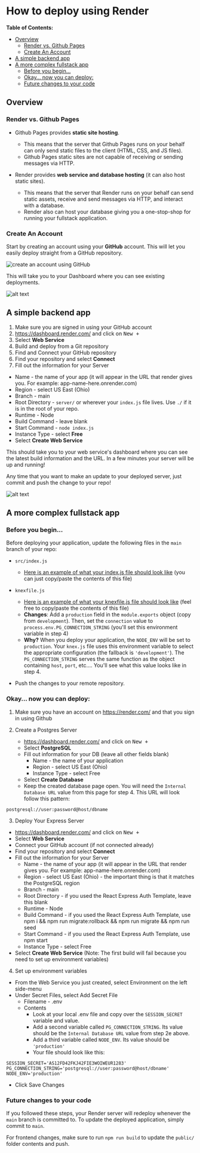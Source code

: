 # How to deploy using Render

**Table of Contents:**
- [Overview](#overview)
  - [Render vs. Github Pages](#render-vs-github-pages)
  - [Create An Account](#create-an-account)
- [A simple backend app](#a-simple-backend-app)
- [A more complex fullstack app](#a-more-complex-fullstack-app)
  - [Before you begin…](#before-you-begin)
  - [Okay… now you can deploy:](#okay-now-you-can-deploy)
  - [Future changes to your code](#future-changes-to-your-code)


## Overview

### Render vs. Github Pages
* Github Pages provides **static site hosting**. 
  * This means that the server that Github Pages runs on your behalf can only send static files to the client (HTML, CSS, and JS files). 
  * Github Pages static sites are not capable of receiving or sending messages via HTTP. 

* Render provides **web service and database hosting** (it can also host static sites). 
  * This means that the server that Render runs on your behalf can send static assets, receive and send messages via HTTP, and interact with a database. 
  * Render also can host your database giving you a one-stop-shop for running your fullstack application.

### Create An Account

Start by creating an account using your **GitHub** account. This will let you easily deploy straight from a GitHub repository.

![create an account using GitHub](./images/create-account.png)

This will take you to your Dashboard where you can see existing deployments.

![alt text](./images/dashboard.png)

## A simple backend app

1. Make sure you are signed in using your GitHub account
2. https://dashboard.render.com/ and click on <kbd>New +</kbd>
3. Select **Web Service**
4. Build and deploy from a Git repository
1. Find and Connect your GitHub repository
2. Find your repository and select **Connect**
3. Fill out the information for your Server
  * Name - the name of your app (it will appear in the URL that render gives you. For example: app-name-here.onrender.com)
  * Region - select US East (Ohio)
  * Branch - main
  * Root Directory - `server/` or wherever your `index.js` file lives. Use `./` if it is in the root of your repo.
  * Runtime - Node
  * Build Command - leave blank
  * Start Command - `node index.js`
  * Instance Type - select **Free**
* Select **Create Web Service**

 This should take you to your web service's dashboard where you can see the latest build information and the URL. In a few minutes your server will be up and running!

 Any time that you want to make an update to your deployed server, just commit and push the change to your repo!

![alt text](./images/web-service-dashboard.png)

## A more complex fullstack app

### Before you begin…
Before deploying your application, update the following files in the `main` branch of your repo:

* `src/index.js`

  * [Here is an example of what your index.js file should look like](https://github.com/The-Marcy-Lab-School/react-express-auth/blob/main/src/index.js) (you can just copy/paste the contents of this file)
  
* `knexfile.js `
  * [Here is an example of what your knexfile.js file should look like](https://github.com/The-Marcy-Lab-School/react-express-auth/blob/main/knexfile.js) (feel free to copy/paste the contents of this file) 
  * **Changes**: Add a `production` field in the `module.exports` object (copy from `development`). Then, set the `connection` value to `process.env.PG_CONNECTION_STRING`  (you'll set this environment variable in step 4)
  * **Why?** When you deploy your application, the `NODE_ENV` will be set to `production`. Your `knex.js` file uses this environment variable to select the appropriate configuration (the fallback is `'development'`). The `PG_CONNECTION_STRING` serves the same function as the object containing `host`, `port`, etc…. You'll see what this value looks like in step 4.
* Push the changes to your remote repository.

### Okay… now you can deploy:
1. Make sure you have an account on https://render.com/ and that you sign in using Github

2. Create a Postgres Server
   * https://dashboard.render.com/ and click on <kbd>New +</kbd>
   * Select **PostgreSQL**
   * Fill out information for your DB (leave all other fields blank)
     * Name - the name of your application
     * Region - select US East (Ohio)
     * Instance Type - select Free
   * Select **Create Database**
   * Keep the created database page open. You will need the `Internal Database URL` value from this page for step 4. This URL will look follow this pattern:

```
postgresql://user:password@host/dbname
```


3. Deploy Your Express Server
* https://dashboard.render.com/ and click on <kbd>New +</kbd>
* Select **Web Service**
* Connect your GitHub account (if not connected already)
* Find your repository and select **Connect**
* Fill out the information for your Server
  * Name - the name of your app (it will appear in the URL that render gives you. For example: app-name-here.onrender.com)
  * Region - select US East (Ohio) - the important thing is that it matches the PostgreSQL region
  * Branch - main
  * Root Directory - if you used the React Express Auth Template, leave this blank
  * Runtime - Node
  * Build Command - if you used the React Express Auth Template, use npm i && npm run migrate:rollback && npm run migrate && npm run seed
  * Start Command - if you used the React Express Auth Template, use npm start
  * Instance Type - select Free
* Select **Create Web Service** (Note: The first build will fail because you need to set up environment variables)


4. Set up environment variables
  * From the Web Service you just created, select Environment on the left side-menu
  * Under Secret Files, select Add Secret File
    * Filename - .env
    * Contents
      * Look at your local .env file and copy over the `SESSION_SECRET` variable and value.
      * Add a second variable called `PG_CONNECTION_STRING`. Its value should be the `Internal Database URL` value from step 2e above. 
      * Add a third variable called `NODE_ENV`. Its value should be `'production'`
      * Your file  should look like this:
  
  ```
  SESSION_SECRET='AS12FD42FKJ42FIE3WOIWEUR1283'
  PG_CONNECTION_STRING='postgresql://user:password@host/dbname'
  NODE_ENV='production'
  ```

  * Click Save Changes

### Future changes to your code
If you followed these steps, your Render server will redeploy whenever the `main` branch is committed to. To update the deployed application, simply commit to `main`. 

For frontend changes, make sure to run `npm run build` to update the `public/` folder contents and push.